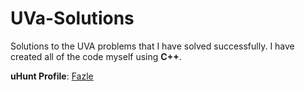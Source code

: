 # **UVa-Solutions**

Solutions to the UVA problems that I have solved successfully. I have created all of the code myself using **C++**. 

**uHunt Profile**: [Fazle](http://uhunt.felix-halim.net/id/858496)
